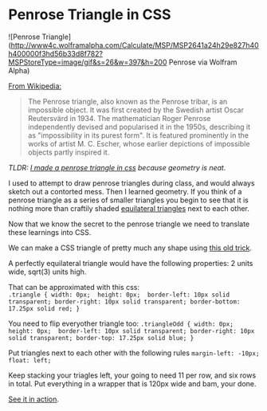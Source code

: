 Penrose Triangle in CSS
=======
![Penrose Triangle](http://www4c.wolframalpha.com/Calculate/MSP/MSP2641a24h29e827h40h400000f3hd56b33d8f782?MSPStoreType=image/gif&s=26&w=397&h=200 Penrose via Wolfram Alpha)  

[From Wikipedia:](http://en.wikipedia.org/wiki/Penrose_triangle)
>The Penrose triangle, also known as the Penrose tribar, is an impossible object. It was first created by the Swedish artist Oscar Reutersvärd in 1934. The mathematician Roger Penrose independently devised and popularised it in the 1950s, describing it as "impossibility in its purest form". It is featured prominently in the works of artist M. C. Escher, whose earlier depictions of impossible objects partly inspired it.

*TLDR: [I made a penrose triangle in css](http://crismanNoble.github.com/penroseCSS) because geometry is neat.*

I used to attempt to draw penrose triangles during class, and would always sketch out a contorted mess. Then I learned geometry. If you think of a penrose triangle as a series of smaller triangles you begin to see that it is nothing more than craftily shaded [equilateral triangles](http://www.wolframalpha.com/input/?i=triangle+graph&lk=1&a=ClashPrefs_*Graph.TriangleGraph-) next to each other. 

Now that we know the secret to the penrose triangle we need to translate these learnings into CSS.

We can make a CSS triangle of pretty much any shape using [this old trick](http://davidwalsh.name/css-triangles).

A perfectly equilateral triangle would have the following properties: 2 units wide, sqrt(3) units high.

That can be approximated with this css:  
    `.triangle {
      width: 0px; 
      height: 0px; 
      border-left: 10px solid transparent;
      border-right: 10px solid transparent;
      border-bottom: 17.25px solid red;
    }`

You need to flip everyother triangle too:
    `.triangleOdd {
      width: 0px; 
      height: 0px; 
      border-left: 10px solid transparent;
      border-right: 10px solid transparent;
      border-top: 17.25px solid blue;
    }`

Put triangles next to each other with the following rules
    `margin-left: -10px;
    float: left;`

Keep stacking your triagles left, your going to need 11 per row, and six rows in total. Put everything in a wrapper that is 120px wide and bam, your done.  

[See it in action](http://crismanNoble.github.com/penroseCSS).
